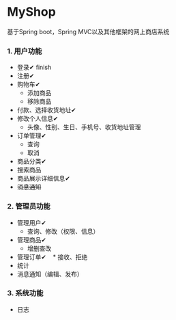 # MyShop
基于Spring boot，Spring MVC以及其他框架的网上商店系统

### 1. 用户功能

* 登录✔ finish
* 注册✔
* 购物车✔
	* 添加商品
	* 移除商品
* 付款、选择收货地址✔
* 修改个人信息✔
    * 头像、性别、生日、手机号、收货地址管理
* 订单管理✔
	* 查询
	* 取消
* 商品分类✔
* 搜索商品
* 商品展示详细信息✔
* ~~消息通知~~


### 2. 管理员功能

* 管理用户✔
    * 查询、修改（权限、信息）
* 管理商品✔
    * 增删查改
* 管理订单✔
    * 接收、拒绝
* 统计
* 消息通知（编辑、发布）


### 3. 系统功能

* 日志
